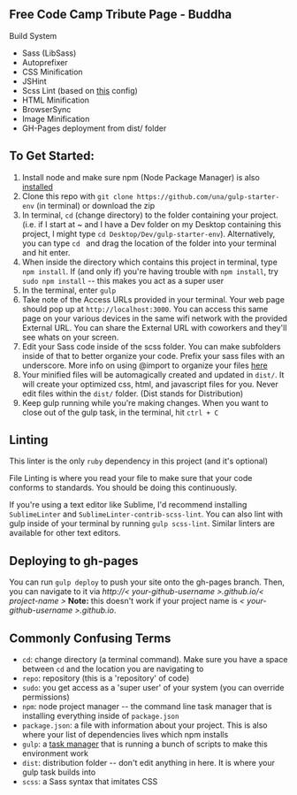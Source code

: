 Free Code Camp Tribute Page - Buddha
---

Build System

- Sass (LibSass)
- Autoprefixer
- CSS Minification
- JSHint
- Scss Lint (based on [this](https://github.com/causes/scss-lint/blob/master/config/default.yml) config)
- HTML Minification
- BrowserSync
- Image Minification
- GH-Pages deployment from dist/ folder

## To Get Started:

1. Install node and make sure npm (Node Package Manager) is also [installed](http://blog.nodeknockout.com/post/65463770933/how-to-install-node-js-and-npm)
2. Clone this repo with `git clone https://github.com/una/gulp-starter-env` (in terminal) or download the zip
3. In terminal, `cd` (change directory) to the folder containing your project. (i.e. if I start at ~ and I have a Dev folder on my Desktop containing this project, I might type `cd Desktop/Dev/gulp-starter-env`). Alternatively, you can type `cd ` and drag the location of the folder into your terminal and hit enter.
4. When inside the directory which contains this project in terminal, type `npm install`. If (and only if) you're having trouble with `npm install`, try `sudo npm install` -- this makes you act as a super user
5. In the terminal, enter `gulp`
6. Take note of the Access URLs provided in your terminal. Your web page should pop up at `http://localhost:3000`. You can access this same page on your various devices in the same wifi network with the provided External URL. You can share the External URL with coworkers and they'll see whats on your screen.
7. Edit your Sass code inside of the scss folder. You can make subfolders inside of that to better organize your code. Prefix your sass files with an underscore. More info on using @import to organize your files [here](http://sass-guidelin.es/#main-file)
8. Your minified files will be automagically created and updated in `dist/`. It will create your optimized css, html, and javascript files for you. Never edit files within the `dist/` folder. (Dist stands for Distribution)
9. Keep gulp running while you're making changes. When you want to close out of the gulp task, in the terminal, hit `ctrl + C`

## Linting

This linter is the only `ruby` dependency in this project (and it's optional)

File Linting is where you read your file to make sure that your code conforms to standards. You should be doing this continuously.

If you're using a text editor like Sublime, I'd recommend installing `SublimeLinter` and `SublimeLinter-contrib-scss-lint`. You can also lint with gulp inside of your terminal by running `gulp scss-lint`. Similar linters are available for other text editors.

## Deploying to gh-pages

You can run `gulp deploy` to push your site onto the gh-pages branch. Then, you can navigate to it via *http://< your-github-username >.github.io/< project-name >* **Note:** this doesn't work if your project name is *< your-github-username  >.github.io*.

## Commonly Confusing Terms

- `cd`: change directory (a terminal command). Make sure you have a space between `cd` and the location you are navigating to
- `repo`: repository (this is a 'repository' of code)
- `sudo`: you get access as a 'super user' of your system (you can override permissions)
- `npm`: node project manager -- the command line task manager that is installing everything inside of `package.json`
- `package.json`: a file with information about your project. This is also where your list of dependencies lives which npm installs
- `gulp`: a [task manager](http://gulpjs.com) that is running a bunch of scripts to make this environment work
- `dist`: distribution folder -- don't edit anything in here. It is where your gulp task builds into
- `scss`: a Sass syntax that imitates CSS
